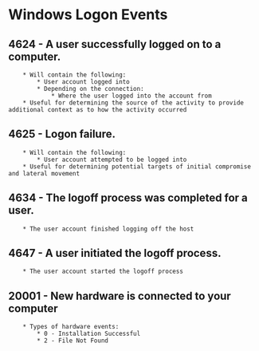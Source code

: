 # Windows Logon Events

## 4624 - A user successfully logged on to a computer.
```
    * Will contain the following:
        * User account logged into
        * Depending on the connection:
            * Where the user logged into the account from
    * Useful for determining the source of the activity to provide additional context as to how the activity occurred
```

## 4625 - Logon failure.
```
    * Will contain the following:
        * User account attempted to be logged into
    * Useful for determining potential targets of initial compromise and lateral movement
```

## 4634 - The logoff process was completed for a user.
```
    * The user account finished logging off the host
```

## 4647 - A user initiated the logoff process.
```
    * The user account started the logoff process
```

## 20001 - New hardware is connected to your computer
```
    * Types of hardware events:
        * 0 - Installation Successful
        * 2 - File Not Found
```